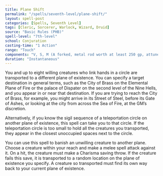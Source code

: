 ```yaml
---
title: Plane Shift
permalink: "/spells/seventh-level/plane-shift/"
layout: spell-post
categories: [Spells, Seventh Level]
tags: [Cleric, Sorcerer, Warlock, Wizard, Druid]
source: "Basic Rules (PHB)"
spell-level: "7th-level"
school: Conjuration
casting-time: "1 Action"
range: "Touch"
components: "V, S, M (A forked, metal rod worth at least 250 gp, attuned to a particular plane of existence)"
duration: "Instantaneous"
---
```


You and up to eight willing creatures who link hands in a circle are transported to a different plane of existence. You can specify a target destination in general terms, such as the City of Brass on the Elemental Plane of Fire or the palace of Dispater on the second level of the Nine Hells, and you appear in or near that destination. If you are trying to reach the City of Brass, for example, you might arrive in its Street of Steel, before its Gate of Ashes, or looking at the city from across the Sea of Fire, at the GM’s discretion.

Alternatively, if you know the sigil sequence of a teleportation circle on another plane of existence, this spell can take you to that circle. If the teleportation circle is too small to hold all the creatures you transported, they appear in the closest unoccupied spaces next to the circle.

You can use this spell to banish an unwilling creature to another plane. Choose a creature within your reach and make a melee spell attack against it. On a hit, the creature must make a Charisma saving throw. If the creature fails this save, it is transported to a random location on the plane of existence you specify. A creature so transported must find its own way back to your current plane of existence.
